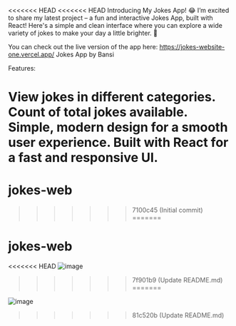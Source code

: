 <<<<<<< HEAD
<<<<<<< HEAD
Introducing My Jokes App! 😂
I’m excited to share my latest project – a fun and interactive Jokes App, built with React! Here's a simple and clean interface where you can explore a wide variety of jokes to make your day a little brighter. 🎉

You can check out the live version of the app here:
https://jokes-website-one.vercel.app/
Jokes App by Bansi

Features:

View jokes in different categories.
Count of total jokes available.
Simple, modern design for a smooth user experience.
Built with React for a fast and responsive UI.
=======
# jokes-web
>>>>>>> 7100c45 (Initial commit)
=======
# jokes-web
<<<<<<< HEAD
![image](https://github.com/user-attachments/assets/3d87644c-7183-4354-9b5d-c6acff2ee31a)
>>>>>>> 7f901b9 (Update README.md)
=======

![image](https://github.com/user-attachments/assets/86c677f6-c8b7-442a-a849-71bebc977260)

>>>>>>> 81c520b (Update README.md)
